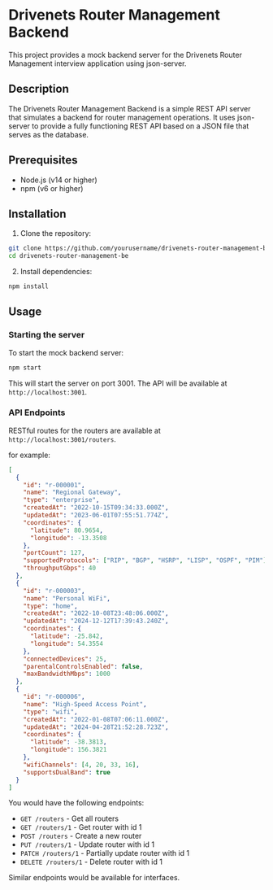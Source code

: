 # Drivenets Router Management Backend

This project provides a mock backend server for the Drivenets Router Management interview application using json-server.

## Description

The Drivenets Router Management Backend is a simple REST API server that simulates a backend for router management operations. It uses json-server to provide a fully functioning REST API based on a JSON file that serves as the database.

## Prerequisites

- Node.js (v14 or higher)
- npm (v6 or higher)

## Installation

1. Clone the repository:

```bash
git clone https://github.com/yourusername/drivenets-router-management-be.git
cd drivenets-router-management-be
```

2. Install dependencies:

```bash
npm install
```

## Usage

### Starting the server

To start the mock backend server:

```bash
npm start
```

This will start the server on port 3001. The API will be available at `http://localhost:3001`.

### API Endpoints

RESTful routes for the routers are available at `http://localhost:3001/routers`.

for example:

```json
[
  {
    "id": "r-000001",
    "name": "Regional Gateway",
    "type": "enterprise",
    "createdAt": "2022-10-15T09:34:33.000Z",
    "updatedAt": "2023-06-01T07:55:51.774Z",
    "coordinates": {
      "latitude": 80.9654,
      "longitude": -13.3508
    },
    "portCount": 127,
    "supportedProtocols": ["RIP", "BGP", "HSRP", "LISP", "OSPF", "PIM"],
    "throughputGbps": 40
  },
  {
    "id": "r-000003",
    "name": "Personal WiFi",
    "type": "home",
    "createdAt": "2022-10-08T23:48:06.000Z",
    "updatedAt": "2024-12-12T17:39:43.240Z",
    "coordinates": {
      "latitude": -25.842,
      "longitude": 54.3554
    },
    "connectedDevices": 25,
    "parentalControlsEnabled": false,
    "maxBandwidthMbps": 1000
  },
  {
    "id": "r-000006",
    "name": "High-Speed Access Point",
    "type": "wifi",
    "createdAt": "2022-01-08T07:06:11.000Z",
    "updatedAt": "2024-04-28T21:52:28.723Z",
    "coordinates": {
      "latitude": -38.3813,
      "longitude": 156.3821
    },
    "wifiChannels": [4, 20, 33, 16],
    "supportsDualBand": true
  }
]
```

You would have the following endpoints:

- `GET /routers` - Get all routers
- `GET /routers/1` - Get router with id 1
- `POST /routers` - Create a new router
- `PUT /routers/1` - Update router with id 1
- `PATCH /routers/1` - Partially update router with id 1
- `DELETE /routers/1` - Delete router with id 1

Similar endpoints would be available for interfaces.
